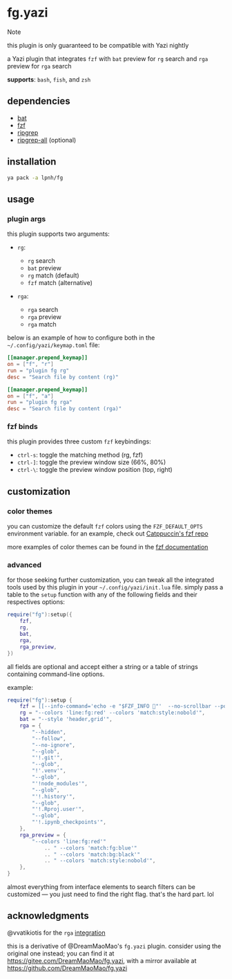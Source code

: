 # fg.yazi

> [!NOTE]
> this plugin is only guaranteed to be compatible with Yazi nightly

a Yazi plugin that integrates `fzf` with `bat` preview for `rg` search and
`rga` preview for `rga` search

**supports**: `bash`, `fish`, and `zsh`

## dependencies

- [bat](https://github.com/sharkdp/bat)
- [fzf](https://junegunn.github.io/fzf/)
- [ripgrep](https://github.com/BurntSushi/ripgrep)
- [ripgrep-all](https://github.com/phiresky/ripgrep-all) (optional)

## installation

```sh
ya pack -a lpnh/fg
```

## usage

### plugin args

this plugin supports two arguments:

- `rg`:
   - `rg` search
   - `bat` preview
   - `rg` match (default)
   - `fzf` match (alternative)

- `rga`:
   - `rga` search
   - `rga` preview
   - `rga` match

below is an example of how to configure both in the
`~/.config/yazi/keymap.toml` file:

```toml
[[manager.prepend_keymap]]
on = ["f", "r"]
run = "plugin fg rg"
desc = "Search file by content (rg)"

[[manager.prepend_keymap]]
on = ["f", "a"]
run = "plugin fg rga"
desc = "Search file by content (rga)"
```

### fzf binds

this plugin provides three custom `fzf` keybindings:

- `ctrl-s`: toggle the matching method (rg, fzf)
- `ctrl-]`: toggle the preview window size (66%, 80%)
- `ctrl-\`: toggle the preview window position (top, right)

## customization

### color themes

you can customize the default `fzf` colors using the `FZF_DEFAULT_OPTS`
environment variable. for an example, check out [Catppuccin's fzf
repo](https://github.com/catppuccin/fzf?tab=readme-ov-file#usage)

more examples of color themes can be found in the [fzf
documentation](https://github.com/junegunn/fzf/blob/master/ADVANCED.md#color-themes)

### advanced

for those seeking further customization, you can tweak all the integrated tools
used by this plugin in your `~/.config/yazi/init.lua` file. simply pass a table
to the `setup` function with any of the following fields and their respectives
options:

```lua
require("fg"):setup({
    fzf,
    rg,
    bat,
    rga,
    rga_preview,
})
```

all fields are optional and accept either a string or a table of strings
containing command-line options.

example:

```lua
require("fg"):setup {
	fzf = [[--info-command='echo -e "$FZF_INFO 💛"'  --no-scrollbar --pointer '󰼛']],
	rg = "--colors 'line:fg:red' --colors 'match:style:nobold'",
	bat = "--style 'header,grid'",
	rga = {
		"--hidden",
		"--follow",
		"--no-ignore",
		"--glob",
		"'!.git'",
		"--glob",
		"!'.venv'",
		"--glob",
		"'!node_modules'",
		"--glob",
		"'!.history'",
		"--glob",
		"'!.Rproj.user'",
		"--glob",
		"'!.ipynb_checkpoints'",
	},
	rga_preview = {
		"--colors 'line:fg:red'"
			.. " --colors 'match:fg:blue'"
			.. " --colors 'match:bg:black'"
			.. " --colors 'match:style:nobold'",
	},
}
```

almost everything from interface elements to search filters can be customized —
you just need to find the right flag. that's the hard part. lol

## acknowledgments

@vvatikiotis for the `rga`
[integration](https://github.com/lpnh/fg.yazi/pull/1)

this is a derivative of @DreamMaoMao's `fg.yazi` plugin. consider using the
original one instead; you can find it at
<https://gitee.com/DreamMaoMao/fg.yazi>, with a mirror available at
<https://github.com/DreamMaoMao/fg.yazi>
